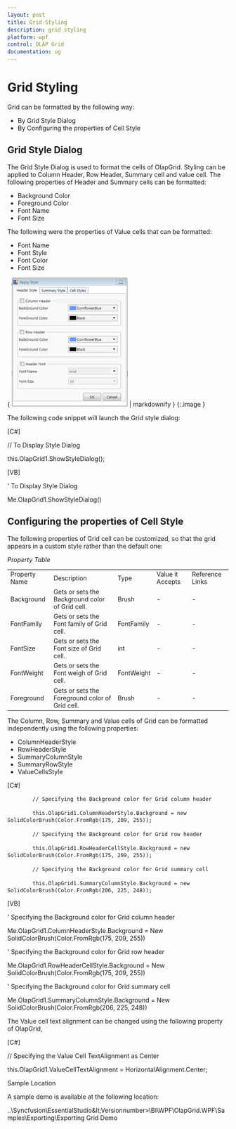 ```yaml
---
layout: post
title: Grid-Styling
description: grid styling 
platform: wpf
control: OLAP Grid
documentation: ug
---
```


# Grid Styling 

Grid can be formatted by the following way:

* By Grid Style Dialog
* By Configuring the properties of Cell Style
## Grid Style Dialog


The Grid Style Dialog is used to format the cells of OlapGrid. Styling can be applied to Column Header, Row Header, Summary cell and value cell. The following properties of Header and Summary cells can be formatted:

* Background Color
* Foreground Color
* Font Name 
* Font Size

The following were the properties of Value cells that can be formatted:

* Font Name
* Font Style
* Font Color
* Font Size



{ ![Grid Style Dialog](Grid-Styling_images/Grid-Styling_img1.png) | markdownify }
{:.image }


The following code snippet will launch the Grid style dialog:

[C#]



// To Display Style Dialog

this.OlapGrid1.ShowStyleDialog();





[VB]



' To Display Style Dialog

Me.OlapGrid1.ShowStyleDialog()



## Configuring the properties of Cell Style

The following properties of Grid cell can be customized, so that the grid appears in a custom style rather than the default one:

_Property Table_

<table>
<tr>
<td>
Property Name</td><td>
Description</td><td>
Type</td><td>
Value it Accepts</td><td>
Reference Links</td></tr>
<tr>
<td>
Background</td><td>
Gets or sets the Background color of Grid cell.</td><td>
Brush</td><td>
-</td><td>
-</td></tr>
<tr>
<td>
FontFamily</td><td>
Gets or sets the Font family of Grid cell.</td><td>
FontFamily</td><td>
-</td><td>
-</td></tr>
<tr>
<td>
FontSize</td><td>
Gets or sets the Font size of Grid cell.</td><td>
int</td><td>
-</td><td>
-</td></tr>
<tr>
<td>
FontWeight</td><td>
Gets or sets the Font weigh of Grid cell.</td><td>
FontWeight</td><td>
-</td><td>
-</td></tr>
<tr>
<td>
Foreground</td><td>
Gets or sets the Foreground color of Grid cell.</td><td>
Brush</td><td>
-</td><td>
-</td></tr>
</table>


The Column, Row, Summary and Value cells of Grid can be formatted independently using the following properties:

* ColumnHeaderStyle
* RowHeaderStyle
* SummaryColumnStyle
* SummaryRowStyle
* ValueCellsStyle



[C#]



    		// Specifying the Background color for Grid column header

            this.OlapGrid1.ColumnHeaderStyle.Background = new SolidColorBrush(Color.FromRgb(175, 209, 255));

            // Specifying the Background color for Grid row header

            this.OlapGrid1.RowHeaderCellStyle.Background = new SolidColorBrush(Color.FromRgb(175, 209, 255));

            // Specifying the Background color for Grid summary cell

            this.OlapGrid1.SummaryColumnStyle.Background = new SolidColorBrush(Color.FromRgb(206, 225, 248)); 





[VB]



' Specifying the Background color for Grid column header

Me.OlapGrid1.ColumnHeaderStyle.Background = New SolidColorBrush(Color.FromRgb(175, 209, 255))

' Specifying the Background color for Grid row header

Me.OlapGrid1.RowHeaderCellStyle.Background = New SolidColorBrush(Color.FromRgb(175, 209, 255))

' Specifying the Background color for Grid summary cell

Me.OlapGrid1.SummaryColumnStyle.Background = New SolidColorBrush(Color.FromRgb(206, 225, 248))



The Value cell text alignment can be changed using the following property of OlapGrid,

[C#]



// Specifying the Value Cell TextAlignment as Center

this.OlapGrid1.ValueCellTextAlignment = HorizontalAlignment.Center;





Sample Location

A sample demo is available at the following location:

..\Syncfusion\EssentialStudio\&lt;Versionnumber&gt;\BI\WPF\OlapGrid.WPF\Samples\Exporting\Exporting Grid Demo

